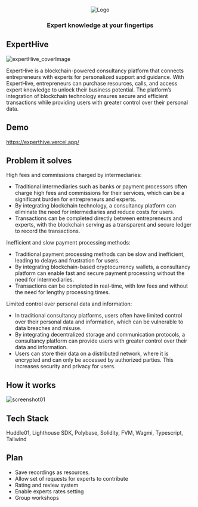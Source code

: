 
<!-- PROJECT LOGO -->
<br />
<div align="center">
  <img src="https://user-images.githubusercontent.com/36173828/236055850-99039fbe-d078-433d-8075-25debd53609b.png" alt="Logo" >

  <h3 align="center">Expert knowledge at your fingertips</h3>

</div>

## ExpertHive

![expertHive_coverImage](https://user-images.githubusercontent.com/36173828/236057109-64eaba20-0e55-4e54-a359-f3be9f0af30c.png)

ExpertHive is a blockchain-powered consultancy platform that connects entrepreneurs with experts for personalized support and guidance. With ExpertHive, entrepreneurs can purchase resources, calls, and access expert knowledge to unlock their business potential. The platform’s integration of blockchain technology ensures secure and efficient transactions while providing users with greater control over their personal data.

## Demo

https://experthive.vercel.app/

## Problem it solves

High fees and commissions charged by intermediaries:

-	Traditional intermediaries such as banks or payment processors often charge high fees and commissions for their services, which can be a significant burden for entrepreneurs and experts.
-	By integrating blockchain technology, a consultancy platform can eliminate the need for intermediaries and reduce costs for users.
-	Transactions can be completed directly between entrepreneurs and experts, with the blockchain serving as a transparent and secure ledger to record the transactions.

Inefficient and slow payment processing methods:

-	Traditional payment processing methods can be slow and inefficient, leading to delays and frustration for users.
-	By integrating blockchain-based cryptocurrency wallets, a consultancy platform can enable fast and secure payment processing without the need for intermediaries.
-	Transactions can be completed in real-time, with low fees and without the need for lengthy processing times.

Limited control over personal data and information:

-	In traditional consultancy platforms, users often have limited control over their personal data and information, which can be vulnerable to data breaches and misuse.
-	By integrating decentralized storage and communication protocols, a consultancy platform can provide users with greater control over their data and information.
-	Users can store their data on a distributed network, where it is encrypted and can only be accessed by authorized parties. This increases security and privacy for users.

## How it works

![screenshot01](https://user-images.githubusercontent.com/36173828/236057404-8423680b-49c5-41ff-b7b5-674021c758cb.png)

## Tech Stack

Huddle01, Lighthouse SDK, Polybase, Solidity, FVM, Wagmi, Typescript, Tailwind

## Plan

- Save recordings as resources. 
- Allow set of requests for experts to contribute
- Rating and review system
- Enable experts rates setting
- Group workshops

